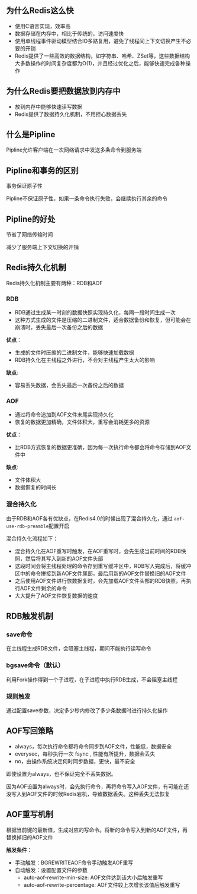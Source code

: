 ## 为什么Redis这么快

- 使用C语言实现，效率高
- 数据存储在内存中，相比于传统的，访问速度快
- 使用单线程事件驱动模型结合IO多路复用，避免了线程间上下文切换产生不必要的开销
- Redis提供了一些高效的数据结构，如字符串、哈希、ZSet等，这些数据结构大多数操作的时间复杂度都为O(1)，并且经过优化之后，能够快速完成各种操作

## 为什么Redis要把数据放到内存中

- 放到内存中能够快速读写数据
- Redis提供了数据持久化机制，不用担心数据丢失

## 什么是Pipline

Pipline允许客户端在一次网络请求中发送多条命令到服务端

## Pipline和事务的区别

事务保证原子性

Pipline不保证原子性，如果一条命令执行失败，会继续执行其余的命令

## Pipline的好处

节省了网络传输时间

减少了服务端上下文切换的开销

## Redis持久化机制

Redis持久化机制主要有两种：RDB和AOF

### RDB

- RDB通过生成某一时刻的数据快照实现持久化，每隔一段时间生成一次
- 这种方式生成的文件是压缩的二进制文件，适合数据备份和恢复，但可能会在崩溃时，丢失最后一次备份之后的数据

**优点**：

- 生成的文件时压缩的二进制文件，能够快速加载数据
- RDB持久化在主线程之外进行，不会对主线程产生太大的影响

**缺点**:

- 容易丢失数据，会丢失最后一次备份之后的数据

### AOF

- 通过将命令追加到AOF文件末尾实现持久化
- 恢复的数据更加精确，文件体积大，重写会消耗更多的资源

**优点**：

- 比RDB方式恢复的数据更准确，因为每一次执行命令都会将命令存储到AOF文件中

**缺点**:

- 文件体积大
- 数据恢复的时间长

### 混合持久化

由于RDB和AOF各有优缺点，在Redis4.0的时候出现了混合持久化，通过 `aof-use-rdb-preamble`配置开启

混合持久化流程如下：

- 混合持久化在AOF重写时触发，在AOF重写时，会先生成当前时间的RDB快照，然后将其写入到新的AOF文件头部
- 这段时间会将主线程处理的命令存到重写缓冲区中，RDB写入完成后，将缓冲区中的命令拼接到新AOF文件尾部，最后用新的AOF文件替换旧的AOF文件
- 之后使用AOF文件进行恢数据复时，会先加载AOF文件头部的RDB快照，再执行AOF文件剩余的命令
- 大大提升了AOF文件恢复数据的速度

## RDB触发机制

### save命令

在主线程生成RDB文件，会阻塞主线程，期间不能执行读写命令

### bgsave命令（默认）

利用Fork操作得到一个子进程，在子进程中执行RDB生成，不会阻塞主线程

### 规则触发

通过配置save参数，决定多少秒内修改了多少条数据时进行持久化操作

## AOF写回策略

- always，每次执行命令都将命令同步到AOF文件，性能低，数据安全
- everysec，每秒执行一次 fsync , 性能有所提升，数据会丢失
- no，由操作系统决定何时同步数据，更快，最不安全

即使设置为always，也不保证完全不丢失数据。

因为AOF设置为always时，会先执行命令，再将命令写入AOF文件，有可能在还没写入到AOF文件的时候Redis宕机，导致数据丢失。这种丢失无法恢复

## AOF重写机制

根据当前键的最新值，生成对应的写命令。将新的命令写入到新的AOF文件，再替换掉旧的AOF文件

**触发条件**：

- 手动触发：BGREWRITEAOF命令手动触发AOF重写
- 自动触发：设置配置文件的参数
  - auto-aof-rewrite-min-size: AOF文件达到该大小后触发重写
  - auto-aof-rewrite-percentage:  AOF文件较上次增长该值后触发重写
